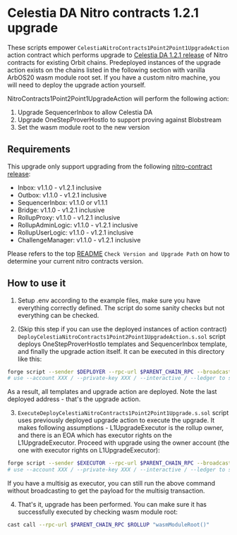# Celestia DA Nitro contracts 1.2.1 upgrade

These scripts empower `CelestiaNitroContracts1Point2Point1UpgradeAction` action contract which performs upgrade to [Celestia DA 1.2.1 release](https://github.com/celestiaorg/nitro-contracts/releases/tag/v1.2.1-celestia) of Nitro contracts for existing Orbit chains. Predeployed instances of the upgrade action exists on the chains listed in the following section with vanilla ArbOS20 wasm module root set. If you have a custom nitro machine, you will need to deploy the upgrade action yourself.

NitroContracts1Point2Point1UpgradeAction will perform the following action:

1. Upgrade SequencerInbox to allow Celestia DA
2. Upgrade OneStepProverHostIo to support proving against Blobstream
3. Set the wasm module root to the new version

## Requirements

This upgrade only support upgrading from the following [nitro-contract release](https://github.com/OffchainLabs/nitro-contracts/releases):

- Inbox: v1.1.0 - v1.2.1 inclusive
- Outbox: v1.1.0 - v1.2.1 inclusive
- SequencerInbox: v1.1.0 or v1.1.1
- Bridge: v1.1.0 - v1.2.1 inclusive
- RollupProxy: v1.1.0 - v1.2.1 inclusive
- RollupAdminLogic: v1.1.0 - v1.2.1 inclusive
- RollupUserLogic: v1.1.0 - v1.2.1 inclusive
- ChallengeManager: v1.1.0 - v1.2.1 inclusive

Please refers to the top [README](../../README.md) `Check Version and Upgrade Path` on how to determine your current nitro contracts version.

## How to use it

1. Setup .env according to the example files, make sure you have everything correctly defined. The script do some sanity checks but not everything can be checked.

2. (Skip this step if you can use the deployed instances of action contract)
`DeployCelestiaNitroContracts1Point2Point1UpgradeAction.s.sol` script deploys OneStepProverHostIo templates and SequencerInbox template, and finally the upgrade action itself. It can be executed in this directory like this:

```bash
forge script --sender $DEPLOYER --rpc-url $PARENT_CHAIN_RPC --broadcast --slow ./DeployCelestiaNitroContracts1Point2Point1UpgradeAction.s.sol -vvv --verify --skip-simulation
# use --account XXX / --private-key XXX / --interactive / --ledger to set the account to send the transaction from
```

As a result, all templates and upgrade action are deployed. Note the last deployed address - that's the upgrade action.

3. `ExecuteDeployCelestiaNitroContracts1Point2Point1Upgrade.s.sol` script uses previously deployed upgrade action to execute the upgrade. It makes following assumptions - L1UpgradeExecutor is the rollup owner, and there is an EOA which has executor rights on the L1UpgradeExecutor. Proceed with upgrade using the owner account (the one with executor rights on L1UpgradeExecutor):

```bash
forge script --sender $EXECUTOR --rpc-url $PARENT_CHAIN_RPC --broadcast ./ExecuteDeployCelestiaNitroContracts1Point2Point1Upgrade.s.sol -vvv
# use --account XXX / --private-key XXX / --interactive / --ledger to set the account to send the transaction from
```

If you have a multisig as executor, you can still run the above command without broadcasting to get the payload for the multisig transaction.

4. That's it, upgrade has been performed. You can make sure it has successfully executed by checking wasm module root:

```bash
cast call --rpc-url $PARENT_CHAIN_RPC $ROLLUP "wasmModuleRoot()"
```
